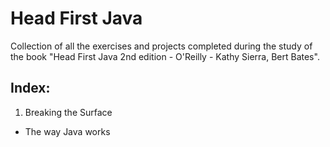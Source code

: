 # Head First Java
Collection of all the exercises and projects completed during the study of the book "Head First Java 2nd edition - O'Reilly - Kathy Sierra, Bert Bates".
## Index:
1. Breaking the Surface
  - The way Java works
